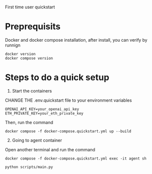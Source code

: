 First time user quickstart

# Preprequisits

Docker and docker compose installation, after install, you can verify by runnign

```
docker version
docker compose version
```

# Steps to do a quick setup

1. Start the containers

CHANGE THE .env.quickstart file to your environment variables
```
OPENAI_API_KEY=your_openai_api_key
ETH_PRIVATE_KEY=your_eth_private_key
```

Then, run the command
```
docker compose -f docker-compose.quickstart.yml up --build
```


2. Going to agent container

Open another terminal and run the command

```
docker compose -f docker-compose.quickstart.yml exec -it agent sh
```

```
python scripts/main.py
```
